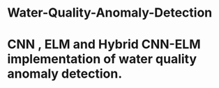 # Water-Quality-Anomaly-Detection

# CNN , ELM and Hybrid CNN-ELM implementation of water quality anomaly detection.
  
 
